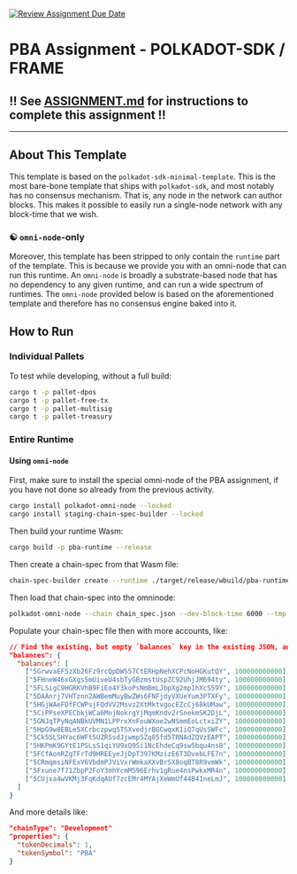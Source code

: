 [![Review Assignment Due Date](https://classroom.github.com/assets/deadline-readme-button-22041afd0340ce965d47ae6ef1cefeee28c7c493a6346c4f15d667ab976d596c.svg)](https://classroom.github.com/a/QM_DugRQ)
# PBA Assignment - POLKADOT-SDK / FRAME

## !! See [ASSIGNMENT.md](./ASSIGNMENT.md) for instructions to complete this assignment !!

---

## About This Template

This template is based on the `polkadot-sdk-minimal-template`. This is the most bare-bone template
that ships with `polkadot-sdk`, and most notably has no consensus mechanism. That is, any node in
the network can author blocks. This makes it possible to easily run a single-node network with any
block-time that we wish.

### ☯️ `omni-node`-only

Moreover, this template has been stripped to only contain the `runtime` part of the template. This
is because we provide you with an omni-node that can run this runtime. An `omni-node` is broadly a
substrate-based node that has no dependency to any given runtime, and can run a wide spectrum of
runtimes. The `omni-node` provided below is based on the aforementioned template and therefore has
no consensus engine baked into it.

## How to Run

### Individual Pallets

To test while developing, without a full build:

```sh
cargo t -p pallet-dpos
cargo t -p pallet-free-tx
cargo t -p pallet-multisig
cargo t -p pallet-treasury
```

### Entire Runtime

#### Using `omni-node`

First, make sure to install the special omni-node of the PBA assignment, if you have not done so
already from the previous activity.

```sh
cargo install polkadot-omni-node --locked
cargo install staging-chain-spec-builder --locked
```

Then build your runtime Wasm:

```sh
cargo build -p pba-runtime --release
```

Then create a chain-spec from that Wasm file:

```sh
chain-spec-builder create --runtime ./target/release/wbuild/pba-runtime/pba_runtime.wasm --relay-chain westend --para-id 1000 -t development default
```

Then load that chain-spec into the omninode:

```sh
polkadot-omni-node --chain chain_spec.json --dev-block-time 6000 --tmp
```

Populate your chain-spec file then with more accounts, like:

```json
// Find the existing, but empty `balances` key in the existing JSON, and update that.
"balances": {
  "balances": [
    ["5GrwvaEF5zXb26Fz9rcQpDWS57CtERHpNehXCPcNoHGKutQY", 100000000000],
    ["5FHneW46xGXgs5mUiveU4sbTyGBzmstUspZC92UhjJM694ty", 100000000000],
    ["5FLSigC9HGRKVhB9FiEo4Y3koPsNmBmLJbpXg2mp1hXcS59Y", 100000000000],
    ["5DAAnrj7VHTznn2AWBemMuyBwZWs6FNFjdyVXUeYum3PTXFy", 100000000000],
    ["5HGjWAeFDfFCWPsjFQdVV2Msvz2XtMktvgocEZcCj68kUMaw", 100000000000],
    ["5CiPPseXPECbkjWCa6MnjNokrgYjMqmKndv2rSnekmSK2DjL", 100000000000],
    ["5GNJqTPyNqANBkUVMN1LPPrxXnFouWXoe2wNSmmEoLctxiZY", 100000000000],
    ["5HpG9w8EBLe5XCrbczpwq5TSXvedjrBGCwqxK1iQ7qUsSWFc", 100000000000],
    ["5Ck5SLSHYac6WFt5UZRSsdJjwmpSZq85fd5TRNAdZQVzEAPT", 100000000000],
    ["5HKPmK9GYtE1PSLsS1qiYU9xQ9Si1NcEhdeCq9sw5bqu4ns8", 100000000000],
    ["5FCfAonRZgTFrTd9HREEyeJjDpT397KMzizE6T3DvebLFE7n", 100000000000],
    ["5CRmqmsiNFExV6VbdmPJViVxrWmkaXXvBrSX8oqBT8R9vmWk", 100000000000],
    ["5Fxune7f71ZbpP2FoY3mhYcmM596Erhv1gRue4nsPwkxMR4n", 100000000000],
    ["5CUjxa4wVKMj3FqKdqAUf7zcEMr4MYAjXeWmUf44B41neLmJ", 100000000000]
  ]
}
```

And more details like:

```json
"chainType": "Development"
"properties": {
  "tokenDecimals": 1,
  "tokenSymbol": "PBA"
}
```